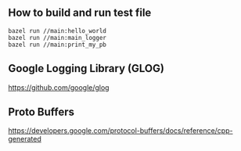 ## How to build and run test file
`bazel run //main:hello_world`  
`bazel run //main:main_logger`  
`bazel run //main:print_my_pb`  

## Google Logging Library (GLOG)
https://github.com/google/glog

## Proto Buffers
https://developers.google.com/protocol-buffers/docs/reference/cpp-generated
